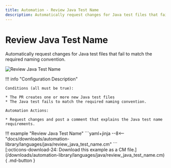 ```yaml
---
title: Automation - Review Java Test Name
description: Automatically request changes for Java test files that fail to match the required naming convention.
---
```

# Review Java Test Name

<!-- --8<-- [start:example]-->

Automatically request changes for Java test files that fail to match the required naming convention.

![Review Java Test Name](/automations/languages/java/review-java-test-name/review-java-test-name.png)

!!! info "Configuration Description"

    Conditions (all must be true):
    
    * The PR creates one or more new Java test files
    * The Java test fails to match the required naming convention.
    
    Automation Actions:
    
    * Request changes and post a comment that explains the Java test name requirements.

<div class="automationExample" markdown="1">
!!! example "Review Java Test Name"
    ```yaml+jinja
    --8<-- "docs/downloads/automation-library/languages/java/review_java_test_name.cm"
    ```
    <div class="result" markdown>
      <span>
      [:octicons-download-24: Download this example as a CM file.](/downloads/automation-library/languages/java/review_java_test_name.cm){ .md-button }
      </span>
    </div>
<!-- --8<-- [end:example]-->